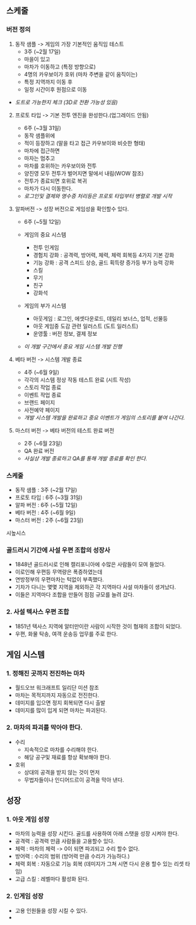 ## 스케줄
### 버전 정의
1) 동작 샘플 -> 게임의 가장 기본적인 움직임 테스트
    - 3주 (~2월 17일)
    - 마을이 있고 
    - 마차가 이동하고 (특정 방향으로)
    - 4명의 카우보이가 호위 (마차 주변을 같이 움직이는)
    - 특정 지역까지 이동 후
    - 일정 시간이후 원점으로 이동
  * <i> 도트로 가능한지 체크 (3D로 전환 가능성 있음)</i>

2) 프로토 타입 -> 기본 전투 엔진을 완성한다.(업그레이드 안됨)
    - 6주 (~3월 31일)
    - 동작 샘플위에 
    - 적이 등장하고 (말을 타고 접근 카우보이와 비슷한 형태)
    - 마차에 접근하면 
    - 마자는 멈추고 
    - 마차를 호위하는 카우보이와 전투
    - 양진영 모두 전투가 벌어지면 말에서 내림(WOW 참조)
    - 전투가 종료되면 호위로 복귀
    - 마차가 다시 이동한다.
    - <i>로그인및 결제와 영수증 처리등은 프로토 타입부터 병렬로 개발 시작 </i> 

3) 알파버전 -> 성장 버전으로 게임성을 확인할수 있다.
    - 6주 (~5월 12일)
    - 게임의 중요 시스템    
      - 전투 인게임 
      - 경험치 강화 : 공격력, 방어력, 체력, 체력 회복등 4가지 기본 강화 
      - 기능 강화 : 공격 스피드 상승, 골드 획득량 증가등 부가 능력 강화 
      - 스킬 
      - 무기
      - 친구
      - 강화석
    
    - 게임의 부가 시스템   
      - 아웃게임 : 로그인, 에셋다운로드, 데일리 보너스, 업적, 선물등
      - 아웃 게임중 도감 관련 일러스트 (도트 일러스트)
      - 운영툴 : 버전 정보, 결제 정보
    - <i>이 개발 구간에서 중요 게임 시스템 개발 진행</i>
   
4) 베타 버전 -> 시스템 개발 종료 
    - 4주 (~6월 9일)
    - 각각의 시스템 정상 작동 테스트 완료 (시트 작성)
    - 스토리 작업 종료 
    - 이벤트 작업 종료
    - 브랜드 페이지
    - 사전예약 페이지
    - <i>개발 시스템 개발을 완료하고 중요 이벤트가 게임의 스토리를 붙여 나간다.</i>

5) 마스터 버전 -> 베타 버전의 테스트 완료 버전
    - 2주 (~6월 23일)
    - QA 완료 버전 
    - <i>사실상 개발 종료하고 QA를 통해 개발 종료를 확인 한다.</i>


### 스케줄
  - 동작 샘플   : 3주 (~2월 17일)
  - 프로토 타입 : 6주 (~3월 31일)
  - 알파 버전   : 6주 (~5월 12일)
  - 베타 버전   : 4주 (~6월 9일)
  - 마스터 버전 : 2주 (~6월 23일)


시높시스
### 골드러시 기간에 사설 우편 조합의 성장사
- 1848년 골드러시로 인해 캘리포니아에 수많은 사람들이 모여 들었다. 
- 이로인해 우편등 무역량은 폭증하였는데 
- 연방정부의 우편마차는 턱없이 부족했다. 
- 기차가 다니는 몇몇 지역을 제외하곤 각 지역마다 사설 마차들이 생겨났다. 
- 이들은 지역마다 조합을 만들어 점점 규모를 늘려 갔다. 

### 2. 사설 텍사스 우편 조합
- 1851년 텍사스 지역에 알터만이란 사람이 시작한 것이 협재의 조합이 되었다. 
- 우편, 화물 탁송, 여객 운송등 업무를 주로 한다. 


## 게임 시스템
### 1. 정해진 곳까지 전진하는 마차
- 월드오브 워크래프트 일리단 미션 참조 
- 마차는 목적지까지 자동으로 전진한다. 
- 데미지를 입으면 정지 회복되면 다시 출발 
- 데미지를 많이 입게 되면 마차는 파괴된다.

### 2. 마차의 파괴를 막아야 한다. 
  - 수리
    - 지속적으로 마차를 수리해야 한다. 
    - 해당 공구및 재료를 항상 확보해야 한다. 
  - 호위
    - 상대의 공격을 받지 않는 것이 먼저
    - 무법자들이나 인디어드르이 공격을 막아 낸다. 

## 성장 
### 1. 아웃 게임 성장 
- 마차의 능력을 성장 시킨다. 골드를 사용하여 아래 스탯을 성장 시켜야 한다.
- 공격력 : 공격력 만큼 사람들을 고용할수 있다. 
- 체력 : 마차의 체력 -> 0이 되면 파괴되고 수리 할수 없다. 
- 방어력 : 수리의 범위 (방어력 만큼 수리가 가능하다.)
- 체력 회복 : 자동으로 기능 회복 (데미지가 그쳐 시면 다시 운용 할수 있는 리셋 타임)
- 고급 스킬 : 레벨마다 활성화 된다. 

### 2. 인게임 성장
- 고용 인원들을 성장 시킬 수 있다. 
- 
